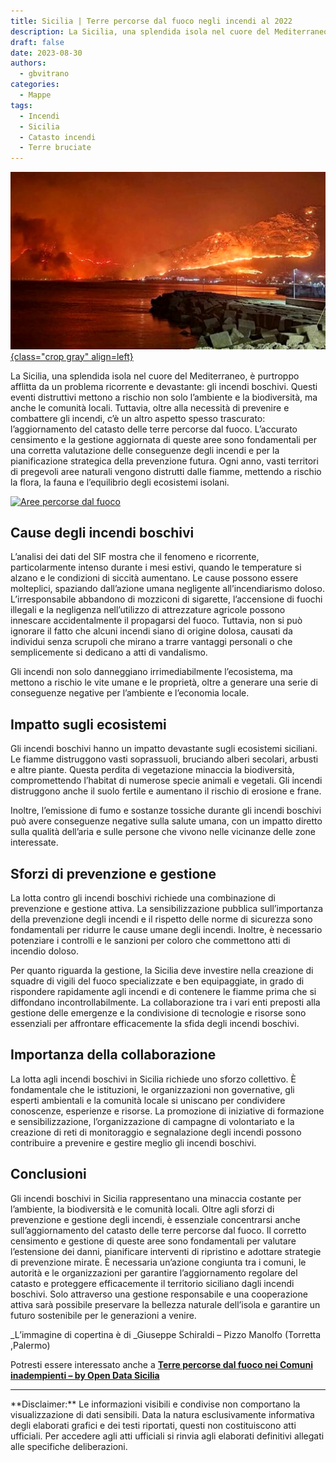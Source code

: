 ```yaml
---
title: Sicilia | Terre percorse dal fuoco negli incendi al 2022
description: La Sicilia, una splendida isola nel cuore del Mediterraneo
draft: false
date: 2023-08-30
authors:
  - gbvitrano
categories:
  - Mappe
tags:
  - Incendi
  - Sicilia
  - Catasto incendi
  - Terre bruciate
---
```

<style>
.md-typeset code { background-color: #fff0;}  
.md-typeset pre>code { background-color: #fff0;}  
</style>
[![Image title](Incendio_Pizzo_Manolfo.jpg "Incendio su Pizzo Manolfo - foto Giuseppe Schiraldi" ){class="crop gray" align=left}](index.md)

La Sicilia, una splendida isola nel cuore del Mediterraneo, è purtroppo afflitta da un problema ricorrente e devastante: gli incendi boschivi. Questi eventi distruttivi mettono a rischio non solo l’ambiente e la biodiversità, ma anche le comunità locali. Tuttavia, oltre alla necessità di prevenire e combattere gli incendi, c’è un altro aspetto spesso trascurato: l’aggiornamento del catasto delle terre percorse dal fuoco. L’accurato censimento e la gestione aggiornata di queste aree sono fondamentali per una corretta valutazione delle conseguenze degli incendi e per la pianificazione strategica<!-- more --> della prevenzione futura. Ogni anno, vasti territori di pregevoli aree naturali vengono distrutti dalle fiamme, mettendo a rischio la flora, la fauna e l’equilibrio degli ecosistemi isolani. 

<div class='tableauPlaceholder' id='viz1694609088306' style='position: relative'><noscript><a href='#'><img alt='Aree percorse dal fuoco ' src='https:&#47;&#47;public.tableau.com&#47;static&#47;images&#47;Si&#47;Sicilia2022Terrepercorsedalfuoconegliincendial2022&#47;Areepercorsedalfuoco&#47;1_rss.png' style='border: none' /></a></noscript><object class='tableauViz'  style='display:none;'><param name='host_url' value='https%3A%2F%2Fpublic.tableau.com%2F' /> <param name='embed_code_version' value='3' /> <param name='site_root' value='' /><param name='name' value='Sicilia2022Terrepercorsedalfuoconegliincendial2022&#47;Areepercorsedalfuoco' /><param name='tabs' value='no' /><param name='toolbar' value='yes' /><param name='static_image' value='https:&#47;&#47;public.tableau.com&#47;static&#47;images&#47;Si&#47;Sicilia2022Terrepercorsedalfuoconegliincendial2022&#47;Areepercorsedalfuoco&#47;1.png' /> <param name='animate_transition' value='yes' /><param name='display_static_image' value='yes' /><param name='display_spinner' value='yes' /><param name='display_overlay' value='yes' /><param name='display_count' value='yes' /><param name='language' value='it-IT' /></object></div>                <script type='text/javascript'>                    var divElement = document.getElementById('viz1694609088306');                    var vizElement = divElement.getElementsByTagName('object')[0];                    if ( divElement.offsetWidth > 800 ) { vizElement.style.width='1024px';vizElement.style.height='1927px';} else if ( divElement.offsetWidth > 500 ) { vizElement.style.width='1024px';vizElement.style.height='1927px';} else { vizElement.style.width='100%';vizElement.style.height='2727px';}                     var scriptElement = document.createElement('script');                    scriptElement.src = 'https://public.tableau.com/javascripts/api/viz_v1.js';                    vizElement.parentNode.insertBefore(scriptElement, vizElement);                </script>

## Cause degli incendi boschivi
L’analisi dei dati del SIF mostra che il fenomeno e ricorrente, particolarmente intenso durante i mesi estivi, quando le temperature si alzano e le condizioni di siccità aumentano. Le cause possono essere molteplici, spaziando dall’azione umana negligente all’incendiarismo doloso. L’irresponsabile abbandono di mozziconi di sigarette, l’accensione di fuochi illegali e la negligenza nell’utilizzo di attrezzature agricole possono innescare accidentalmente il propagarsi del fuoco. Tuttavia, non si può ignorare il fatto che alcuni incendi siano di origine dolosa, causati da individui senza scrupoli che mirano a trarre vantaggi personali o che semplicemente si dedicano a atti di vandalismo.

Gli incendi non solo danneggiano irrimediabilmente l’ecosistema, ma mettono a rischio le vite umane e le proprietà, oltre a generare una serie di conseguenze negative per l’ambiente e l’economia locale.



## Impatto sugli ecosistemi
Gli incendi boschivi hanno un impatto devastante sugli ecosistemi siciliani. Le fiamme distruggono vasti soprassuoli, bruciando alberi secolari, arbusti e altre piante. Questa perdita di vegetazione minaccia la biodiversità, compromettendo l’habitat di numerose specie animali e vegetali. Gli incendi distruggono anche il suolo fertile e aumentano il rischio di erosione e frane.

Inoltre, l’emissione di fumo e sostanze tossiche durante gli incendi boschivi può avere conseguenze negative sulla salute umana, con un impatto diretto sulla qualità dell’aria e sulle persone che vivono nelle vicinanze delle zone interessate.

## Sforzi di prevenzione e gestione
La lotta contro gli incendi boschivi richiede una combinazione di prevenzione e gestione attiva. La sensibilizzazione pubblica sull’importanza della prevenzione degli incendi e il rispetto delle norme di sicurezza sono fondamentali per ridurre le cause umane degli incendi. Inoltre, è necessario potenziare i controlli e le sanzioni per coloro che commettono atti di incendio doloso.

Per quanto riguarda la gestione, la Sicilia deve investire nella creazione di squadre di vigili del fuoco specializzate e ben equipaggiate, in grado di rispondere rapidamente agli incendi e di contenere le fiamme prima che si diffondano incontrollabilmente. La collaborazione tra i vari enti preposti alla gestione delle emergenze e la condivisione di tecnologie e risorse sono essenziali per affrontare efficacemente la sfida degli incendi boschivi.

## Importanza della collaborazione
La lotta agli incendi boschivi in Sicilia richiede uno sforzo collettivo. È fondamentale che le istituzioni, le organizzazioni non governative, gli esperti ambientali e la comunità locale si uniscano per condividere conoscenze, esperienze e risorse. La promozione di iniziative di formazione e sensibilizzazione, l’organizzazione di campagne di volontariato e la creazione di reti di monitoraggio e segnalazione degli incendi possono contribuire a prevenire e gestire meglio gli incendi boschivi.

## Conclusioni
Gli incendi boschivi in Sicilia rappresentano una minaccia costante per l’ambiente, la biodiversità e le comunità locali. Oltre agli sforzi di prevenzione e gestione degli incendi, è essenziale concentrarsi anche sull’aggiornamento del catasto delle terre percorse dal fuoco. Il corretto censimento e gestione di queste aree sono fondamentali per valutare l’estensione dei danni, pianificare interventi di ripristino e adottare strategie di prevenzione mirate. È necessaria un’azione congiunta tra i comuni, le autorità e le organizzazioni per garantire l’aggiornamento regolare del catasto e proteggere efficacemente il territorio siciliano dagli incendi boschivi. Solo attraverso una gestione responsabile e una cooperazione attiva sarà possibile preservare la bellezza naturale dell’isola e garantire un futuro sostenibile per le generazioni a venire.

_L’immagine di copertina è di _Giuseppe Schiraldi – Pizzo Manolfo (Torretta ,Palermo)

Potresti essere interessato anche a **[Terre percorse dal fuoco nei Comuni inadempienti – by Open Data Sicilia](https://opendatasicilia.it/2023/08/18/sicilia-terre-percorse-dal-fuoco/)**
<hr>
**Disclaimer:** Le informazioni visibili e condivise non comportano la visualizzazione di dati sensibili. Data la natura esclusivamente informativa degli elaborati grafici e dei testi riportati, questi non costituiscono atti ufficiali. Per accedere agli atti ufficiali si rinvia agli elaborati definitivi allegati alle specifiche deliberazioni.